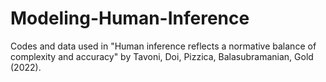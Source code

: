 # Modeling-Human-Inference
Codes and data used in "Human inference reflects a normative balance of complexity and accuracy" by Tavoni, Doi, Pizzica, Balasubramanian, Gold (2022).

